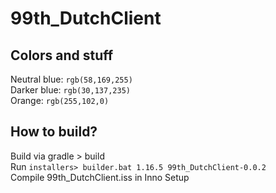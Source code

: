 # 99th_DutchClient

## Colors and stuff
Neutral blue: `rgb(58,169,255)`  
Darker blue: `rgb(30,137,235)`  
Orange: `rgb(255,102,0)`  

## How to build?
Build via gradle > build  
Run `installers> builder.bat 1.16.5 99th_DutchClient-0.0.2`  
Compile 99th_DutchClient.iss in Inno Setup  
